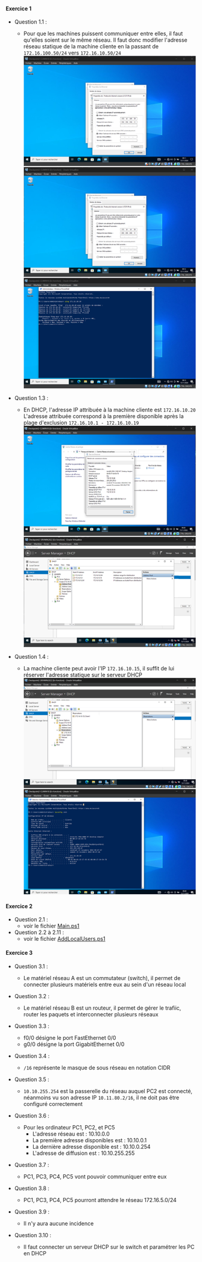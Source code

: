 #### Exercice 1
  - Question 1.1 :  
    * Pour que les machines puissent communiquer entre elles, il faut qu'elles soient sur le même réseau.
Il faut donc modifier l'adresse réseau statique de la machine cliente en la passant de ````172.16.100.50/24```` vers ````172.16.10.50/24````
![img1](./exo1_5.png)
![im2](./exo1_6.png)
![im3](./exo1_7.png)

  - Question 1.3 :
    * En DHCP, l'adresse IP attribuée à la machine cliente est ````172.16.10.20````  
L'adresse attribuée correspond à la première disponible après la plage d'exclusion ````172.16.10.1 - 172.16.10.19````    
![im4](./exo1_8.png)
![im4](./exo1_10.png)

  - Question 1.4 :
    * La machine cliente peut avoir l'IP ````172.16.10.15````, il suffit de lui réserver l'adresse statique sur le serveur DHCP
![im4](./exo1_11.png)
![im4](./exo1_12.png)

#### Exercice 2
  - Question 2.1 :
    * voir le fichier [Main.ps1](https://github.com/FreddyCornil/checkpoint2/blob/main/Main.ps1)
  - Question 2.2 à 2.11 :
    * voir le fichier [AddLocalUsers.ps1](https://github.com/FreddyCornil/checkpoint2/blob/main/AddLocalUsers.ps1)

#### Exercice 3
  - Question 3.1 :  
    * Le matériel réseau A est un commutateur (switch), il permet de connecter plusieurs matériels entre eux au sein d'un réseau local

  - Question 3.2 :
    * Le matériel réseau B est un routeur, il permet de gérer le trafiic, router les paquets et interconnecter plusieurs réseaux

 - Question 3.3 :
    * f0/0 désigne le port FastEthernet 0/0
    * g0/0 désigne la port GigabitEthernet 0/0
      
 - Question 3.4 :
    * ````/16```` représente le masque de sous réseau en notation CIDR

 - Question 3.5 :
    * ````10.10.255.254```` est la passerelle du réseau auquel PC2 est connecté, néanmoins vu son adresse IP ````10.11.80.2/16````, il ne doit pas être configuré correctement

 - Question 3.6 :
    * Pour les ordinateur PC1, PC2, et PC5
      - L'adresse réseau est : 10.10.0.0
      - La première adresse disponibles est : 10.10.0.1
      - La dernière adresse disponible est : 10.10.0.254
      - L'adresse de diffusion est : 10.10.255.255

 - Question 3.7 :
    * PC1, PC3, PC4, PC5 vont pouvoir communiquer entre eux

 - Question 3.8 :
    * PC1, PC3, PC4, PC5 pourront attendre le réseau 172.16.5.0/24

 - Question 3.9 :
    * Il n'y aura aucune incidence

 - Question 3.10 :
    * Il faut connecter un serveur DHCP sur le switch et paramétrer les PC en DHCP 


